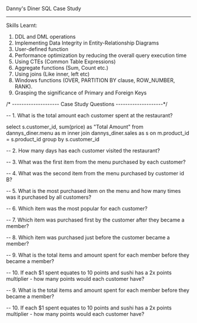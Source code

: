 Danny's Diner SQL Case Study

_______________________________________________________________________________________________________________________

Skills Learnt:

1. DDL and DML operations
2. Implementing Data Integrity in Entity-Relationship Diagrams
3. User-defined function
4. Performance optimization by reducing the overall query execution time
5. Using CTEs (Common Table Expressions)
6. Aggregate functions (Sum, Count etc.)
7. Using joins (Like inner, left etc)
8. Windows functions (OVER, PARTITION BY clause, ROW_NUMBER, RANK).
9. Grasping the significance of Primary and Foreign Keys






/* --------------------
   Case Study Questions
   --------------------*/

-- 1. What is the total amount each customer spent at the restaurant?

select s.customer_id, sum(price) as "Total Amount" from dannys_diner.menu as m
inner join dannys_diner.sales as s
on m.product_id = s.product_id
group by s.customer_id



-- 2. How many days has each customer visited the restaurant?




-- 3. What was the first item from the menu purchased by each customer?



-- 4. What was the second item from the menu purchased by customer id B?
 



-- 5. What is the most purchased item on the menu and how many times was it purchased by all customers?



-- 6. Which item was the most popular for each customer?





-- 7. Which item was purchased first by the customer after they became a member?





-- 8. Which item was purchased just before the customer became a member?

-- 9. What is the total items and amount spent for each member before they became a member?


-- 10. If each $1 spent equates to 10 points and sushi has a 2x points multiplier - how many points would each customer have?


























-- 9. What is the total items and amount spent for each member before they became a member?







-- 10.  If each $1 spent equates to 10 points and sushi has a 2x points multiplier - how many points would each customer have?

